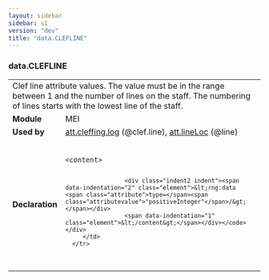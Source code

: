 ```yaml
---
layout: sidebar
sidebar: s1
version: "dev"
title: "data.CLEFLINE"
---
```

<div class="macroSpec">
   <h3 id="data.CLEFLINE">data.CLEFLINE</h3>
   <table class="wovenodd">
      <tr>
         <td colspan="2" class="wovenodd-col2">Clef line attribute values. The value must be in the range between 1 and the number
            of
            lines on the staff. The numbering of lines starts with the lowest line of the staff.
         </td>
      </tr>
      <tr>
         <td class="wovenodd-col1"><strong>Module</strong></td>
         <td class="wovenodd-col2">MEI</td>
      </tr>
      <tr>
         <td class="wovenodd-col1"><strong>Used by</strong></td>
         <td class="wovenodd-col2">
            <div class="parent"><a class="link_odd_classSpec" href="{{ site.baseurl }}/{{ page.version }}/attribute-classes/att.cleffing.log.html">att.cleffing.log</a> (@clef.line), <a class="link_odd_classSpec" href="{{ site.baseurl }}/{{ page.version }}/attribute-classes/att.lineloc.html">att.lineLoc</a> (@line)
            </div>
         </td>
      </tr>
      <tr>
         <td class="wovenodd-col1"><strong>Declaration</strong></td>
         <td class="wovenodd-col2">
            <div class="code" xml:space="preserve" data-lang="ODD"><code>
                  <div class="indent1 indent"><span data-indentation="1" class="element">&lt;content&gt;</span>
                     
                     <div class="indent2 indent"><span data-indentation="2" class="element">&lt;rng:data <span class="attribute">type=</span><span class="attributevalue">"positiveInteger"</span>/&gt;</span></div>
                     <span data-indentation="1" class="element">&lt;/content&gt;</span></div></code></div>
         </td>
      </tr>
   </table>
</div>